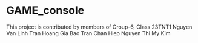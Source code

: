 # GAME_console
This project is contributed by members of Group-6, Class 23TNT1
Nguyen Van Linh
Tran Hoang Gia Bao
Tran Chan Hiep
Nguyen Thi My Kim 
